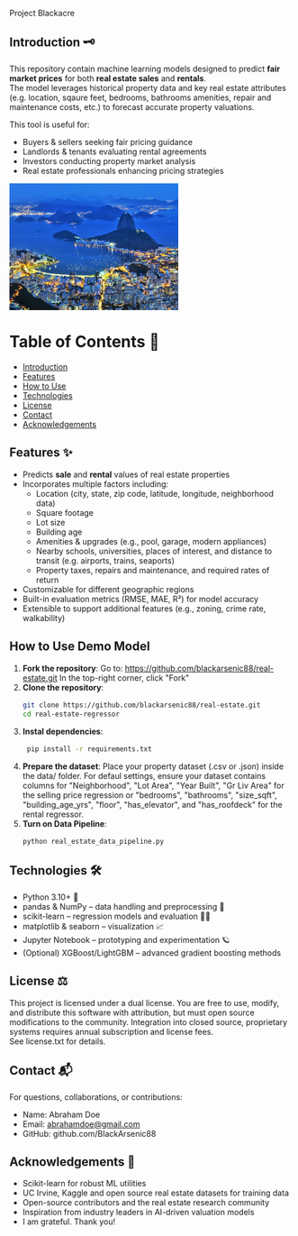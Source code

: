 Project Blackacre

## Introduction 🗝️
This repository contain machine learning models designed to predict **fair market prices** for both **real estate sales** and **rentals**.  
The model leverages historical property data and key real estate attributes (e.g. location, sqaure feet, bedrooms, bathrooms  amenities, repair and maintenance costs, etc.) to forecast accurate property valuations.  

This tool is useful for:
- Buyers & sellers seeking fair pricing guidance  
- Landlords & tenants evaluating rental agreements  
- Investors conducting property market analysis  
- Real estate professionals enhancing pricing strategies  

<div style="display: flex; overflow-x: auto; gap: 10px; white-space: nowrap;">
  <img src="images/rio.jpg" alt="Rio de Janeiro" width="300"/>
</div>

# Table of Contents  📖 
- [Introduction](#-introduction)
- [Features](#features)
- [How to Use](#how-to-use)
- [Technologies](#-technologies)
- [License](#-license)
- [Contact](#-contact)
- [Acknowledgements](#-acknowledgements)

## Features ✨
- Predicts **sale** and **rental** values of real estate properties  
- Incorporates multiple factors including:
  - Location (city, state, zip code, latitude, longitude, neighborhood data)  
  - Square footage
  - Lot size  
  - Building age
  - Amenities & upgrades (e.g., pool, garage, modern appliances)  
  - Nearby schools, universities, places of interest, and distance to transit (e.g. airports, trains, seaports) 
  - Property taxes, repairs and maintenance, and required rates of return 
- Customizable for different geographic regions  
- Built-in evaluation metrics (RMSE, MAE, R²) for model accuracy  
- Extensible to support additional features (e.g., zoning, crime rate, walkability)  

## How to Use Demo Model
1. **Fork the repository**:
   Go to: https://github.com/blackarsenic88/real-estate.git
   In the top-right corner, click "Fork"
2. **Clone the repository**:
   ```bash
   git clone https://github.com/blackarsenic88/real-estate.git
   cd real-estate-regressor
3. **Instal dependencies**:
   ```bash
    pip install -r requirements.txt
4. **Prepare the dataset**:
   Place your property dataset (.csv or .json) inside the data/ folder.
   For defaul settings, ensure your dataset contains columns for "Neighborhood", "Lot Area", "Year Built", "Gr Liv Area" for the selling price regression or "bedrooms", "bathrooms", "size_sqft", "building_age_yrs", "floor", "has_elevator", and "has_roofdeck" for the rental regressor. 
5. **Turn on Data Pipeline**:
   ```bash
   python real_estate_data_pipeline.py 

## Technologies 🛠
- Python 3.10+ 🐍
- pandas & NumPy – data handling and preprocessing 🐼
- scikit-learn – regression models and evaluation 👩‍🔬
- matplotlib & seaborn – visualization 📈
- Jupyter Notebook – prototyping and experimentation 🪐
- (Optional) XGBoost/LightGBM – advanced gradient boosting methods

## License ⚖️ 
This project is licensed under a dual license. 
You are free to use, modify, and distribute this software with attribution, but must open source modifications to the community. Integration into closed source, proprietary systems requires annual subscription and license fees.  
See license.txt for details. 

## Contact 📬
For questions, collaborations, or contributions:
- Name: Abraham Doe
- Email: abrahamdoe@gmail.com
- GitHub: github.com/BlackArsenic88

## Acknowledgements 🙏
- Scikit-learn for robust ML utilities
- UC Irvine, Kaggle and open source real estate datasets for training data
- Open-source contributors and the real estate research community
- Inspiration from industry leaders in AI-driven valuation models
- I am grateful. Thank you! 














